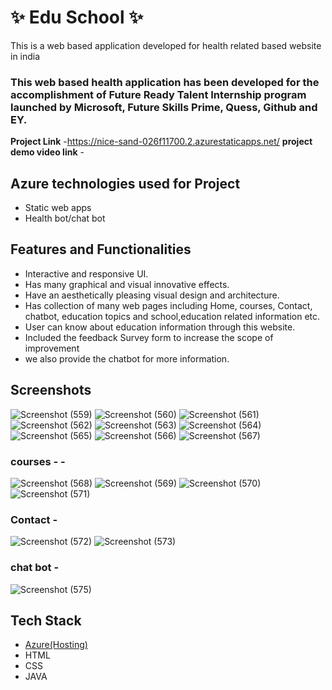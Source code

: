# ✨  Edu School  ✨

This is a web based application developed for health related based website in india

### This web based health application has been developed for the accomplishment of Future Ready Talent Internship program launched by Microsoft, Future Skills Prime, Quess, Github and EY.


**Project Link** -https://nice-sand-026f11700.2.azurestaticapps.net/
**project demo video link** - 

## Azure technologies used for Project

- Static web apps
- Health bot/chat bot

## Features and Functionalities 

- Interactive and responsive UI.
- Has many graphical and visual innovative effects.
- Have an aesthetically pleasing visual design and architecture.
- Has collection of many web pages including Home, courses, Contact, chatbot, education topics and school,education related information etc.
- User can know about education information through this website.
- Included the feedback Survey form to increase the scope of improvement 
- we also provide the chatbot for more information.
## Screenshots
![Screenshot (559)](https://user-images.githubusercontent.com/117907626/206174840-07e887e6-41fe-4cb3-8241-a8c7d961098f.png)
![Screenshot (560)](https://user-images.githubusercontent.com/117907626/206174851-f7d5ca42-2c52-4515-b294-c5cb13345b48.png)
![Screenshot (561)](https://user-images.githubusercontent.com/117907626/206174852-f7a6cebe-092b-4871-b507-34173fce1cd8.png)
![Screenshot (562)](https://user-images.githubusercontent.com/117907626/206174857-1c629932-a755-4513-b110-77da6426ca99.png)
![Screenshot (563)](https://user-images.githubusercontent.com/117907626/206174860-1a2b56ec-1685-41a6-833a-6d3a6f142d3a.png)
![Screenshot (564)](https://user-images.githubusercontent.com/117907626/206174861-69839294-18fa-442f-90d4-4ca9e0b733a4.png)
![Screenshot (565)](https://user-images.githubusercontent.com/117907626/206174864-6cc59b3a-b153-44cb-9753-7ca435c53a0c.png)
![Screenshot (566)](https://user-images.githubusercontent.com/117907626/206174865-32512509-7acb-433f-a32f-177fb29e6888.png)
![Screenshot (567)](https://user-images.githubusercontent.com/117907626/206174868-f20efdd2-3b20-42eb-9fd3-9ee72da78c83.png)

### courses - -
![Screenshot (568)](https://user-images.githubusercontent.com/117907626/206175184-0178abe7-3927-496d-a0c6-7466318d2ca6.png)
![Screenshot (569)](https://user-images.githubusercontent.com/117907626/206175190-bee5376a-29ac-492b-9ca1-1b072ba9339b.png)
![Screenshot (570)](https://user-images.githubusercontent.com/117907626/206175193-ce34d603-5716-4f29-8f2f-d2b92c34b993.png)
![Screenshot (571)](https://user-images.githubusercontent.com/117907626/206175194-19789836-18b6-4642-8f24-b2d98bfc902d.png)

### Contact -

![Screenshot (572)](https://user-images.githubusercontent.com/117907626/206175397-b47d1309-fc38-4fe0-8f61-5fcab6775226.png)
![Screenshot (573)](https://user-images.githubusercontent.com/117907626/206175408-30e023c8-05ec-413b-aa58-d4ad54845083.png)


### chat bot -

![Screenshot (575)](https://user-images.githubusercontent.com/117907626/206175527-803f4988-98c3-4dec-abab-9f27b3127039.png)

## Tech Stack 

- [Azure(Hosting)](https://azure.microsoft.com/en-in/features/azure-portal/)
- HTML
- CSS
- JAVA

